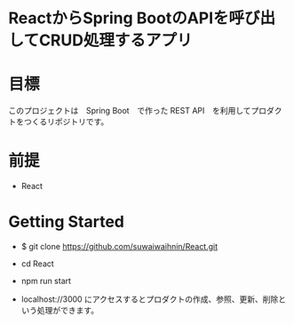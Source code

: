 # ReactからSpring BootのAPIを呼び出してCRUD処理するアプリ

# 目標

このプロジェクトは　Spring Boot　で作った REST API　を利用してプロダクトをつくるリポジトリです。

# 前提

- React 

# Getting Started

- $ git clone https://github.com/suwaiwaihnin/React.git

- cd React

- npm run start
- localhost://3000 にアクセスするとプロダクトの作成、参照、更新、削除という処理ができます。
　
